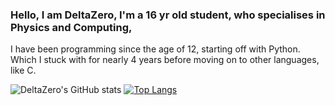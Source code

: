 ### Hello, I am DeltaZero, I'm a 16 yr old student, who specialises in Physics and Computing,

I have been programming since the age of 12, starting off with Python. Which I stuck with for nearly 4 years before moving on to other languages, like C.

![DeltaZero's GitHub stats](https://github-readme-stats.vercel.app/api?username=DeltaZeroDev&show_icons=true&theme=dark)
[![Top Langs](https://github-readme-stats.vercel.app/api/top-langs/?username=DeltaZeroDev&theme=dark)](https://github.com/anuraghazra/github-readme-stats)
